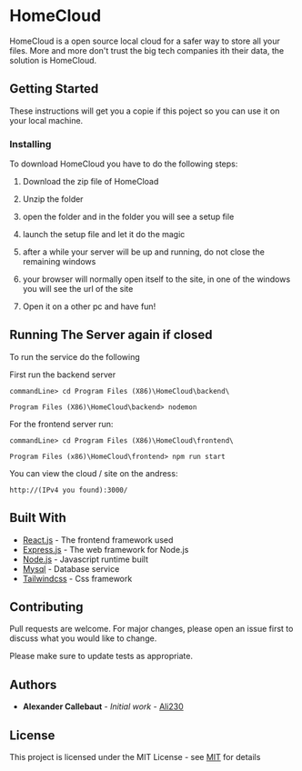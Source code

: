 # HomeCloud

HomeCloud is a open source local cloud for a safer way to store all your files. More and more don't trust the big tech companies ith their data, the solution is HomeCloud.

## Getting Started

These instructions will get you a copie if this poject so you can use it on your local machine.

### Installing

To download HomeCloud you have to do the following steps:

1. Download the zip file of HomeCload

2. Unzip the folder

3. open the folder and in the folder you will see a setup file

4. launch the setup file and let it do the magic

5. after a while your server will be up and running, do not close the remaining windows

6. your browser will normally open itself to the site, in one of the windows you will see the url of the site

7. Open it on a other pc and have fun!

## Running The Server again if closed

To run the service do the following

First run the backend server

```
commandLine> cd Program Files (X86)\HomeCloud\backend\

Program Files (X86)\HomeCloud\backend> nodemon
```

For the frontend server run:

```
commandLine> cd Program Files (X86)\HomeCloud\frontend\

Program Files (x86)\HomeCloud\frontend> npm run start
```

You can view the cloud / site on the andress:

```
http://(IPv4 you found):3000/
```

## Built With

* [React.js](https://reactjs.org) - The frontend framework used
* [Express.js](https://expressjs.com/) - The web framework for Node.js
* [Node.js](https://nodejs.org/en/) - Javascript runtime built
* [Mysql](https://www.mysql.com/) - Database service
* [Tailwindcss](https://tailwindcss.com) - Css framework

## Contributing

Pull requests are welcome. For major changes, please open an issue first to discuss what you would like to change.

Please make sure to update tests as appropriate.

## Authors

* **Alexander Callebaut** - *Initial work* - [Ali230](https://github.com/AlI230)

## License

This project is licensed under the MIT License - see [MIT](https://choosealicense.com/licenses/mit/) for details
